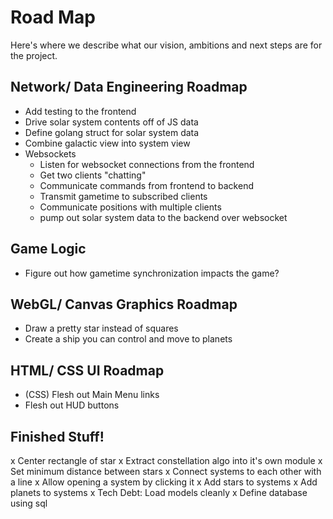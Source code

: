# Road Map

Here's where we describe what our vision, ambitions and next steps are for the project.

## Network/ Data Engineering Roadmap
- Add testing to the frontend
- Drive solar system contents off of JS data
- Define golang struct for solar system data
- Combine galactic view into system view
- Websockets
    - Listen for websocket connections from the frontend
    - Get two clients "chatting"
    - Communicate commands from frontend to backend
    - Transmit gametime to subscribed clients
    - Communicate positions with multiple clients
    - pump out solar system data to the backend over websocket

## Game Logic
- Figure out how gametime synchronization impacts the game?


## WebGL/ Canvas Graphics Roadmap
- Draw a pretty star instead of squares
- Create a ship you can control and move to planets


## HTML/ CSS UI Roadmap
- (CSS) Flesh out Main Menu links
- Flesh out HUD buttons


## Finished Stuff!
x Center rectangle of star
x Extract constellation algo into it's own module
x Set minimum distance between stars
x Connect systems to each other with a line
x Allow opening a system by clicking it
x Add stars to systems
x Add planets to systems
x Tech Debt: Load models cleanly
x Define database using sql
